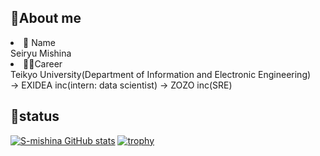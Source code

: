 ## 👏About me
<li> 👦 Name </li>
Seiryu Mishina<br>
<li>👨‍🏫Career<br></li>
Teikyo University(Department of Information and Electronic Engineering) <br> → EXIDEA inc(intern: data scientist) → ZOZO inc(SRE)

## 🌟status
[![S-mishina GitHub stats](https://github-readme-stats.vercel.app/api?username=S-mishina&theme=vue-dark&show_icons=true)](https://github.com/S-mishina/github-readme-stats)
[![trophy](https://github-profile-trophy.vercel.app/?username=S-mishina&margin-w=15&margin-h=15&theme=onedark&title=Commit,PullRequest,Issue,Repository)](https://github.com/ryo-ma/github-profile-trophy)
